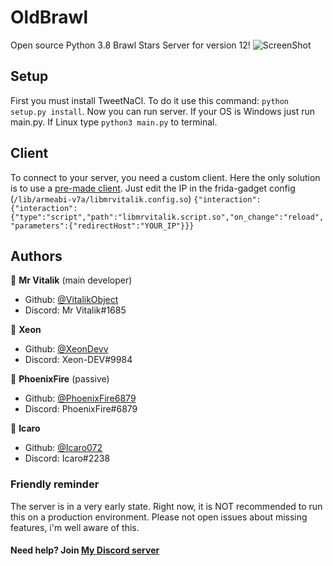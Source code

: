 # OldBrawl
Open source Python 3.8 Brawl Stars Server for version 12!
![ScreenShot](https://cdn.discordapp.com/attachments/728556050285985823/810416686771470336/Screenshot_20210214-094555_Brawl_Stars.jpg) 

## Setup
First you must install TweetNaCl. To do it use this command: ```python setup.py install```.
Now you can run server. If your OS is Windows just run main.py. If Linux type ```python3 main.py``` to terminal.

## Client
To connect to your server, you need a custom client. Here the only solution is to use a [pre-made client](https://drive.google.com/file/d/17P7LdvUn8yIjem_xaTHn-wB92RY6iGol/view?usp=sharing).
Just edit the IP in the frida-gadget config (```/lib/armeabi-v7a/libmrvitalik.config.so```)
```{"interaction":{"interaction":{"type":"script","path":"libmrvitalik.script.so","on_change":"reload","parameters":{"redirectHost":"YOUR_IP"}}}```

## Authors

👤 **Mr Vitalik** (main developer)

* Github: [@VitalikObject](https://github.com/VitalikObject)
* Discord: Mr Vitalik#1685

👤 **Xeon** 

* Github: [@XeonDevv](https://github.com/XeonDevv/)
* Discord: Xeon-DEV#9984

👤 **PhoenixFire** (passive)

* Github: [@PhoenixFire6879](https://github.com/PhoenixFire6879)
* Discord: PhoenixFire#6879

👤 **Icaro**

* Github: [@Icaro072](https://github.com/Icaro072)
* Discord: Icaro#2238

### Friendly reminder
The server is in a very early state. Right now, it is NOT recommended to run this on a production environment. Please not open issues about missing features, i'm well aware of this. 

#### Need help? Join [My Discord server](https://discord.gg/4FZrUFK4C6)
